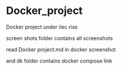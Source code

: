 # Docker_project
Docker project under iiec rise



screen shots folder contains all screenshots 

read Docker project.md in docker screenshot

and dk folder contains docker compose link
